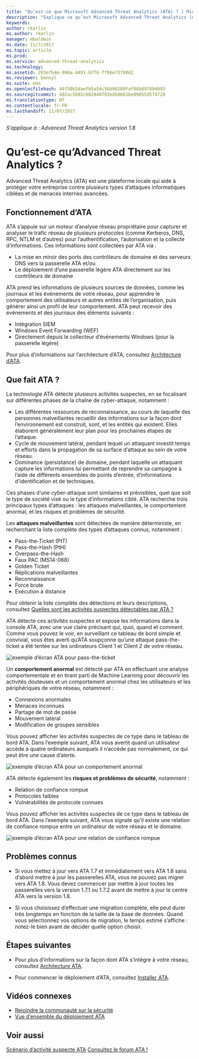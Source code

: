 ```yaml
---
title: "Qu’est-ce que Microsoft Advanced Threat Analytics (ATA) ? | Microsoft Docs"
description: "Explique ce qu’est Microsoft Advanced Threat Analytics (ATA) et quels types d’activités suspectes il peut détecter"
keywords: 
author: rkarlin
ms.author: rkarlin
manager: mbaldwin
ms.date: 11/7/2017
ms.topic: article
ms.prod: 
ms.service: advanced-threat-analytics
ms.technology: 
ms.assetid: 283e7b4e-996a-4491-b7f6-ff06e73790d2
ms.reviewer: bennyl
ms.suite: ems
ms.openlocfilehash: 44f50b2daefb5a54c56b90289faf08b897494093
ms.sourcegitcommit: 4d2ac5b02c682840703edb0661be09055d57d728
ms.translationtype: HT
ms.contentlocale: fr-FR
ms.lasthandoff: 11/07/2017
---
```

*S’applique à : Advanced Threat Analytics version 1.8*


# <a name="what-is-advanced-threat-analytics"></a>Qu’est-ce qu’Advanced Threat Analytics ?
Advanced Threat Analytics (ATA) est une plateforme locale qui aide à protéger votre entreprise contre plusieurs types d’attaques informatiques ciblées et de menaces internes avancées.

## <a name="how-ata-works"></a>Fonctionnement d’ATA

ATA s’appuie sur un moteur d’analyse réseau propriétaire pour capturer et analyser le trafic réseau de plusieurs protocoles (comme Kerberos, DNS, RPC, NTLM et d’autres) pour l’authentification, l’autorisation et la collecte d’informations. Ces informations sont collectées par ATA via :

-   La mise en miroir des ports des contrôleurs de domaine et des serveurs DNS vers la passerelle ATA et/ou
-   Le déploiement d’une passerelle légère ATA directement sur les contrôleurs de domaine

ATA prend les informations de plusieurs sources de données, comme les journaux et les événements de votre réseau, pour apprendre le comportement des utilisateurs et autres entités de l’organisation, puis générer ainsi un profil de leur comportement.
ATA peut recevoir des événements et des journaux des éléments suivants :

-   Intégration SIEM
-   Windows Event Forwarding (WEF)
-   Directement depuis le collecteur d’événements Windows (pour la passerelle légère)


Pour plus d’informations sur l’architecture d’ATA, consultez [Architecture d’ATA](ata-architecture.md).

## <a name="what-does-ata-do"></a>Que fait ATA ?

La technologie ATA détecte plusieurs activités suspectes, en se focalisant sur différentes phases de la chaîne de cyber-attaque, notamment :

-   Les différentes ressources de reconnaissance, au cours de laquelle des personnes malveillantes recueillir des informations sur la façon dont l’environnement est construit, sont, et les entités qui existent. Elles élaborent généralement leur plan pour les prochaines étapes de l’attaque.
-   Cycle de mouvement latéral, pendant lequel un attaquant investit temps et efforts dans la propagation de sa surface d’attaque au sein de votre réseau.
-   Dominance (persistance) de domaine, pendant laquelle un attaquant capture les informations lui permettant de reprendre sa campagne à l’aide de différents ensembles de points d’entrée, d’informations d’identification et de techniques. 

Ces phases d’une cyber-attaque sont similaires et prévisibles, quel que soit le type de société visé ou le type d’informations ciblé.
ATA recherche trois principaux types d’attaques : les attaques malveillantes, le comportement anormal, et les risques et problèmes de sécurité.

Les **attaques malveillantes** sont détectées de manière déterministe, en recherchant la liste complète des types d’attaques connus, notamment :

-   Pass-the-Ticket (PtT)
-   Pass-the-Hash (PtH)
-   Overpass-the-Hash
-   Faux PAC (MS14-068)
-   Golden Ticket
-   Réplications malveillantes
-   Reconnaissance
-   Force brute
-   Exécution à distance

Pour obtenir la liste complète des détections et leurs descriptions, consultez [Quelles sont les activités suspectes détectables par ATA ?](ata-threats.md) 

ATA détecte ces activités suspectes et expose les informations dans la console ATA, avec une vue claire précisant qui, quoi, quand et comment. Comme vous pouvez le voir, en surveillant ce tableau de bord simple et convivial, vous êtes averti qu’ATA soupçonne qu’une attaque pass-the-ticket a été tentée sur les ordinateurs Client 1 et Client 2 de votre réseau.

 ![exemple d’écran ATA pour pass-the-ticket](media/pass_the_ticket_sa.png)

Un **comportement anormal** est détecté par ATA en effectuant une analyse comportementale et en tirant parti de Machine Learning pour découvrir les activités douteuses et un comportement anormal chez les utilisateurs et les périphériques de votre réseau, notamment :

-   Connexions anormales
-   Menaces inconnues
-   Partage de mot de passe
-   Mouvement latéral
-   Modification de groupes sensibles


Vous pouvez afficher les activités suspectes de ce type dans le tableau de bord ATA. Dans l’exemple suivant, ATA vous avertit quand un utilisateur accède à quatre ordinateurs auxquels il n’accède pas normalement, ce qui peut être une cause d’alerte.

 ![exemple d’écran ATA pour un comportement anormal](media/abnormal-behavior-sa.png) 

ATA détecte également les **risques et problèmes de sécurité**, notamment :

-   Relation de confiance rompue
-   Protocoles faibles
-   Vulnérabilités de protocole connues

Vous pouvez afficher les activités suspectes de ce type dans le tableau de bord ATA. Dans l’exemple suivant, ATA vous signale qu’il existe une relation de confiance rompue entre un ordinateur de votre réseau et le domaine.

  ![exemple d’écran ATA pour une relation de confiance rompue](media/broken-trust-sa.png)


## <a name="known-issues"></a>Problèmes connus

- Si vous mettez à jour vers ATA 1.7 et immédiatement vers ATA 1.8 sans d’abord mettre à jour les passerelles ATA, vous ne pouvez pas migrer vers ATA 1.8. Vous devez commencer par mettre à jour toutes les passerelles vers la version 1.7.1 ou 1.7.2 avant de mettre à jour le centre ATA vers la version 1.8.

- Si vous choisissez d’effectuer une migration complète, elle peut durer très longtemps en fonction de la taille de la base de données. Quand vous sélectionnez vos options de migration, le temps estimé s’affiche : notez-le bien avant de décider quelle option choisir. 


## <a name="whats-next"></a>Étapes suivantes

-   Pour plus d’informations sur la façon dont ATA s’intègre à votre réseau, consultez [Architecture ATA](ata-architecture.md).

-   Pour commencer le déploiement d’ATA, consultez [Installer ATA](install-ata-step1.md).

## <a name="related-videos"></a>Vidéos connexes
- [Rejoindre la communauté sur la sécurité](https://channel9.msdn.com/Shows/Microsoft-Security/Join-the-Security-Community)
- [Vue d’ensemble du déploiement ATA](https://channel9.msdn.com/Shows/Microsoft-Security/Overview-of-ATA-Deployment-in-10-Minutes)


## <a name="see-also"></a>Voir aussi
[Scénario d’activité suspecte ATA](http://aka.ms/ataplaybook)
[Consultez le forum ATA !](https://social.technet.microsoft.com/Forums/security/home?forum=mata)
